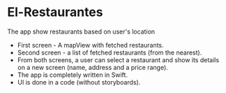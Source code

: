 # El-Restaurantes
The app show restaurants based on user's location

- First screen - A mapView with fetched restaurants.
- Second screen - a list of fetched restaurants (from the nearest).
- From both screens, a user can select a restaurant and show its details on a new screen (name, address and a price range).
- The app is completely written in Swift.
- UI is done in a code (without storyboards).
